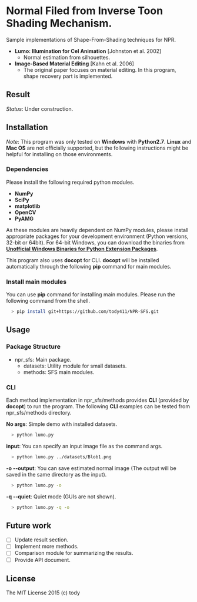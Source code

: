 
Normal Filed from Inverse Toon Shading Mechanism.
====

Sample implementations of Shape-From-Shading techniques for NPR.

* **Lumo: Illumination for Cel Animation** [Johnston et al. 2002]
    - Normal estimation from silhouettes.
* **Image-Based Material Editing** [Kahn et al. 2006]
    - The original paper focuses on material editing. In this program, shape recovery part is implemented.


## Result
*Status*: Under construction.
<!-- ### Lit-Sphere
![Lit-Sphere](LitSphere/results/LitSphere.png) -->

## Installation

*Note*: This program was only tested on **Windows** with **Python2.7**.
**Linux** and **Mac OS** are not officially supported,
but the following instructions might be helpful for installing on those environments.

### Dependencies
Please install the following required python modules.

* **NumPy**
* **SciPy**
* **matplotlib**
* **OpenCV**
* **PyAMG**

As these modules are heavily dependent on NumPy modules, please install appropriate packages for your development environment (Python versions, 32-bit or 64bit).
For 64-bit Windows, you can download the binaries from [**Unofficial Windows Binaries for Python Extension Packages**](http://www.lfd.uci.edu/~gohlke/pythonlibs/).

This program also uses **docopt** for CLI.
**docopt** will be installed automatically through the following **pip** command for main modules.

### Install main modules
You can use **pip** command for installing main modules.
Please run the following command from the shell.

``` bash
  > pip install git+https://github.com/tody411/NPR-SFS.git
```

## Usage
### Package Structure
* npr_sfs: Main package.
    - datasets: Utility module for small datasets.
    - methods: SFS main modules.

### CLI
Each method implementation in npr_sfs/methods provides **CLI** (provided by **docopt**) to run the program.
The following **CLI** examples can be tested from npr_sfs/methods directory.

**No args**: Simple demo with installed datasets.
``` bash
  > python lumo.py
```

**input**: You can specify an input image file as the command args.
``` bash
  > python lumo.py ../datasets/Blob1.png
```

**-o --output**: You can save estimated normal image (The output will be saved in the same directory as the input).

``` bash
  > python lumo.py -o
```

**-q --quiet**: Quiet mode (GUIs are not shown).
``` bash
  > python lumo.py -q -o
```

## Future work

* [ ] Update result section.
* [ ] Implement more methods.
* [ ] Comparison module for summarizing the results.
* [ ] Provide API document.

## License

The MIT License 2015 (c) tody